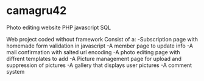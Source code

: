 # camagru42
Photo editing website PHP javascript SQL

Web project coded without framework 
Consist of a:
-Subscription page with homemade form validation in javascript
-A member page to update info
-A mail confirmation with salted url encoding
-A photo editing page with diffrent templates to add
-A Picture management page for upload and suppression of pictures 
-A gallery that displays user pictures
-A comment system 
